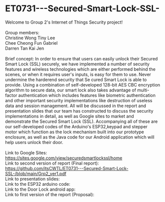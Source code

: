 # ET0731---Secured-Smart-Lock-SSL- <br>
Welcome to Group 2's Internet of Things Security project! <br><br>
Group members: <br> Christine Wong Tiny Lee <br>
               Chee Cheong Fun Gabriel <br>
               Darren Tan Kai Jen <br><br>
Brief concept: In order to ensure that users can easily unlock their Secured Smart Lock (SSL) securely, we have implemented a number of security features and wireless technologies which are either performed behind the scenes, or when it requires user's inputs, is easy for them to use. Never undermine the harderend security that Se cured Smart Lock is able to provide. Using a combination of self-developed 128-bit AES CBC encryption algorithm to secure data, our smart lock also takes advantage of multi-factor authentication which includes features like biometric authentication and other important security implementations like destruction of useless data and session management. All will be discussed in the report and presentation slides that our team has constructed to discuss the security implementations in detail, as well as Google sites to market and demonstrate the Secured Smart Lock (SSL). Accompanying all of these are our self-developed codes of the Arduino's ESP32,keypad and stepper motor which function as the lock mechanism built into our prototype enclosure, as well as the Java code for our Android application which will help users unlock their door. <br><br>
Link to Google Sites: https://sites.google.com/view/securedsmartlockssl/home <br>
Link to second version of report (Final report): https://github.com/itsCWTL/ET0731---Secured-Smart-Lock-SSL-/blob/main/Grp2_ver1.pdf<br>
Link to presentation slides: <br>
Link to the ESP32 arduino code: <br>
Link to the Door Lock android app: <br>
Link to first version of the report (Proposal): 

